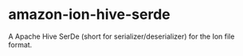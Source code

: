 # amazon-ion-hive-serde
A Apache Hive SerDe (short for serializer/deserializer) for the Ion file format.
